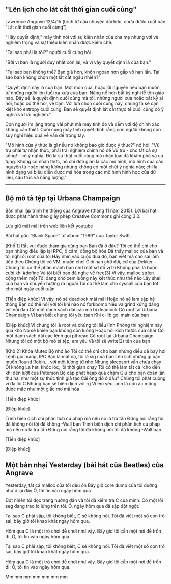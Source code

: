## "Lên lịch cho lát cắt thời gian cuối cùng"
Lawrence Angrave 12/4/15 (trích từ câu chuyện dài hơn, chưa được xuất bản "Lát cắt thời gian cuối cùng")

"Hãy quyết định," máy tính nói với sự kiên nhẫn của cha mẹ nhưng với vẻ nghiêm trọng và sự thiếu kiên nhẫn được kiềm chế.

"Tại sao phải là tôi?" người cuối cùng hỏi.

"Bởi vì bạn là người duy nhất còn lại, và vì vậy quyết định là của bạn."

"Tại sao bạn không thể? Bạn già hơn, khôn ngoan hơn gấp vô hạn lần. Tại sao bạn không chọn một lát cắt ngẫu nhiên?"

"Quyết định này là của bạn. Một món quà, hoặc lời nguyền nếu bạn muốn, từ những người lớn tuổi xa xưa của bạn. Nặng nề hơn bất kỳ nghi lễ tôn giáo nào. Đây sẽ là quyết định cuối cùng mà tôi, những người xưa hoặc bất kỳ ai hỏi, hoặc có thể hỏi, về bạn. Với lựa chọn cuối cùng này, chúng ta sẽ cạn kiệt kho entropy cuối cùng. Bạn sẽ quyết định lát cắt thực tế cuối cùng có ý nghĩa và trải nghiệm."

Con người im lặng trong vài phút mà máy tính đo và đếm với độ chính xác không cần thiết. Cuối cùng máy tính quyết định rằng con người không còn suy nghĩ hiệu quả về vấn đề trong tay.

"Mô hình của ý thức là gì nếu nó không bao giờ được ý thức?" nó hỏi. "Vũ trụ phải tự nhận thức, phải trải nghiệm chính nó để Vũ trụ - cho tất cả sự sống! - có ý nghĩa. Đó là sự thật cuối cùng mà nhân loại đã khám phá và ca tụng. Không có nhận thức, nó chỉ đơn giản là các mô hình, mô hình của các nguyên tử hoặc năng lượng nhưng không có một chút ý nghĩa nào; chỉ là hình dạng và biểu diễn được mã hóa trong các mô hình hình học của dữ liệu, cấu trúc và năng lượng."
___
## Bộ mô tả tệp tại Urbana Champaign
Bản nhại lập trình hệ thống của Angrave (tháng 11 năm 2015).
Lời bài hát được phát hành theo giấy phép Creative Commons ghi công 3.0.

Lưu giữ mãi mãi trên web [liên kết youtube](https://www.youtube.com/watch?v=awFuyfL-IeY)

Bài hát gốc “Blank Space” từ album “1989” của Taylor Swift.

[Khổ 1]
Rất vui được tham gia cùng bạn
Bạn đã ở đâu?
Tôi có thể chỉ cho bạn những điều lặp lại
RPC, ổ cắm, đồng bộ hóa
Đã thấy malloc của bạn và tôi nghĩ ôi root của tôi
Hãy nhìn vào cuộc đua đó, bạn viết mã cho sai lầm tiếp theo
Chúng tôi có VM, muốn chơi
Giới hạn chờ đợi, cờ của Dekker
Chúng tôi có thể phân mảnh bạn như một sơ đồ vị trí
Không phải là buồn cười khi #define
Và tôi biết bạn đã nghe về free(3)
Vì vậy, malloc strlen cộng thêm một
Tôi đang chờ xem luồng này kết thúc như thế nào
Lấy shell của bạn và chuyển hướng ra ngoài
Tôi có thể làm cho syscall của bạn tốt cho một ngày cuối tuần

[Tiền điệp khúc]
Vì vậy, nó sẽ deadlock mãi mãi
Hoặc nó sẽ làm sập hệ thống
Bạn có thể nói với tôi khi nào nó forkbomb
Nếu valgrind xứng đáng với nỗi đau
Có một danh sách dài các mã bị deadlock
Có root tại Urbana Champaign
Vì bạn biết chúng tôi yêu tsan
Khi c-lib gọi main của bạn

[Điệp khúc]
Vì chúng tôi là root và chúng tôi liều lĩnh
Phòng thí nghiệm này quá khó
Nó sẽ khiến bạn không còn luồng
Hoặc hỏi kích thước của char
Có một danh sách dài các lệnh gọi pthread
Có root tại Urbana Champaign
Nhưng tôi có một bộ mô tả tệp, em yêu
Và tôi sẽ write(2) tên của bạn



[Khổ 2]
Khóa Mutex
Bộ nhớ ảo
Tôi có thể chỉ cho bạn những điều dễ bay hơi
Lệnh gọi mạng, IPC
Bạn là mặt nạ, tôi là sig của bạn
Lên lịch những gì bạn muốn
Round Robin… với một lượng tử nhỏ
Nhưng sleepsort vẫn chưa chạy
Ôi không
La hét, khóc lóc, lỗi thời gian chạy
Tôi có thể làm tất cả 'cho đến khi đến lượt của Peterson
Bộ cấp phát heap quá chậm
Giữ cho bạn đoán lần thứ hai như một sự thức tỉnh giả tạo
Cái ống đó ở đâu? Chúng tôi phát cuồng vì đa lõi C
Nhưng bạn sẽ biên dịch với -g
Vì em yêu, anh là cơn ác mộng được mặc như một giấc mơ mã hóa

[Tiền điệp khúc]

[Điệp khúc]

Trình biên dịch chỉ phân tích cú pháp mã nếu nó là tra tấn
Đừng nói rằng tôi đã không nói tôi đã không -Wall bạn
Trình biên dịch chỉ phân tích cú pháp mã nếu nó là tra tấn
Đừng nói rằng tôi đã không nói tôi đã không -Wall bạn

[Tiền điệp khúc]

[Điệp khúc]

## Một bản nhại Yesterday (bài hát của Beatles) của Angrave

Yesterday, tất cả malloc của tôi đều ổn
Bây giờ core dump của tôi dường như ở lại đây
Ồ, tôi tin vào ngày hôm qua


Đột nhiên tôi đọc trang hướng dẫn và tôi đã kiểm tra C của mình.
Có một lỗi seg đang treo lơ lửng trên tôi.
Ồ, ngày hôm qua đã sập đột ngột.

Tại sao C phải sập, tôi không biết, C sẽ không nói.
Tôi đã viết một số con trỏ sai, bây giờ tôi khao khát ngày hôm qua.

Hôm qua C là một trò chơi dễ chơi như vậy.
Bây giờ tôi cần một nơi để trốn đi.
Ồ, tôi tin vào ngày hôm qua.

Tại sao C phải sập, tôi không biết, C sẽ không nói.
Tôi đã viết một số con trỏ sai, bây giờ tôi khao khát ngày hôm qua.

Hôm qua C là một trò chơi dễ chơi như vậy.
Bây giờ tôi cần một nơi để trốn đi.
Ồ, tôi tin vào ngày hôm qua.

Mm mm mm mm mm mm mm
